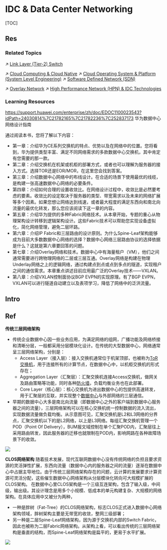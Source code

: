 # IDC & Data Center Networking

[TOC]



## Res
### Related Topics
↗ [Link Layer (Tier-2) Switch](📌%20Link%20Layer%20(Switched%20Network)%20Basics/Link%20Layer%20Network%20Devices/Link%20Layer%20(Tier-2)%20Switch.md)

↗ [Cloud Computing & Cloud Native](../../../../../Software%20Engineering/☁️%20Cloud%20Computing%20&%20Cloud%20Native/Cloud%20Computing%20&%20Cloud%20Native.md)
↗ [Cloud Operating System & Platform (System Level Engineering)](../../../../../Software%20Engineering/☁️%20Cloud%20Computing%20&%20Cloud%20Native/Cloud%20Operating%20System%20&%20Platform%20(System%20Level%20Engineering)/Cloud%20Operating%20System%20&%20Platform%20(System%20Level%20Engineering).md)
↗ [Software Defined Network (SDN)](../../🙌🏻%20Software%20Defined%20Network%20(SDN)/Software%20Defined%20Network%20(SDN).md)

↗ [Overlay Network](../../Network%20Virtualization/Overlay%20Network.md)
↗ [High Performance Network (HPN) & IDC Technologies](../../🚀%20High%20Performance%20Network%20(HPN)%20&%20IDC%20Technologies/High%20Performance%20Network%20(HPN)%20&%20IDC%20Technologies.md)


### Learning Resources
https://support.huawei.com/enterprise/zh/doc/EDOC1100023543?idPath=24030814%7C21782165%7C21782236%7C252837173
华为数据中心网络设计指南

通过阅读本书，您将了解以下内容：
- 第一章：介绍华为CE系列交换机的特点、优势以及在网络中的位置。您将看到，华为提供类型丰富、满足不同网络需求的多款数据中心交换机，其中肯定有您需要的那一款。
- 第二章：介绍交换机在机架或机柜的部署方式，或者也可以理解为服务器的接入方式。选择TOR还是EOR/MOR，在这里您会找到答案。
- 第三章：介绍数据中心网络中的布线设计。在合适的场景下使用最优的线缆，是构建一张高速数据中心网络的必要条件。
- 第四章：介绍如何合理的设置收敛比。在网络设计过程中，收敛比是必然要考虑的要素。收敛比的设定取决于服务器的类型、带宽需求以及未来的网络扩展等多个因素。如果您想让网络达到线速，或者最大程度的满足东西向和南北向流量的最优化转发，那么您应该阅读下这一章的内容。
- 第五章：介绍华为提供的多种Fabric网络技术。从本章开始，专题的重心从物理架构设计转移到逻辑架构设计。这些Fabric技术可以帮助您实现设备虚拟化，简化网络管理，避免二层环路。
- 第六章：介绍IP Fabric和三层路由的设计原则。为什么Spine-Leaf架构能够成为目前大多数数据中心网络的选择？数据中心网络三层路由协议的选择依据是什么？这就是第六章要回答的问题。
- 第七章：介绍Overlay网络和技术。数据中心中有海量租户（VM），他们之间通常需要进行跨物理网络的二层或三层互通。Overlay网络是构建在物理Underlay网络之上的逻辑网络，通过构建点到点或点到多点的隧道，实现租户之间的通信需求。本章重点讲述目前应用最广泛的Overlay技术——VXLAN。
- 第八章：介绍VXLAN控制面协议BGP EVPN的实现原理。有了BGP EVPN，VXLAN可以进行隧道自动建立以及表项学习，降低了网络中的泛洪流量。



## Intro



## Ref
[浅谈：数据中心网络架构的演进]: https://www.ruijie.com.cn/jszl/89179/

**传统三层网络架构**
- 传统企业数据中心因一些业务应用，为满足网络的组网，广播功能及网络桥接和清晰分层，一般都采用分层模块化设计。在传统的大型数据中心，网络通常呈三层网络架构，分别是：
	- Access Layer（接入层）：接入交换机通常位于机架顶部，也被称为[ToR交换机](https://www.ruijie.com.cn/cp/jh-shjzhx/)，用于连接所有的计算节点，在数据中心中，以机柜交换机的形式存在；
	- Aggregation Layer（汇聚层）：汇聚交换机连接Access交换机，做网关及路由策略等功能，同时各种[防火墙](https://www.ruijie.com.cn/cp/aq-wgl/wallz5100/)，负载均衡业务也在此部署。
	- Core Layer（核心层）：核心交换机为进出数据中心的包提供高速转发，用于汇聚层的互联，并实现整个[数据中心](https://www.ruijie.com.cn/cp/jh-shjzhx/)与外部网络的三层通信。
- 早期的数据中心大多是南北向流量（即数据中心之外的客户端到数据中心服务器之间的流量），三层网络架构可以在核心交换机统一控制数据的流入流出，实现数据流量做负载均衡。从示意图可见，汇聚交换机是L2和L3网络的分界点，汇聚交换机以下的是L2网络，以上是L3网络。每组汇聚交换机管理一个POD（Point Of Delivery），BUM报文域控制在单个汇聚POD内，汇聚层往上采用路由转发，因此服务器的迁移也就限制在POD内，影响网路在各种故障场景下的收敛。

![](../../../../../../Assets/Pics/Pasted%20image%2020240512151446.png)

**CLOS网络架构**
随着技术发展，现代互联网数据中心没有传统网络的负担且要求资源的灵活弹性扩展，东西向流量（数据中心内的服务器之间的流量）逐渐在数据中心中占据主导地位。由于传统三层网络架构存在的问题，云计算的发展要求计算资源可灵活分配，这些催生数据中心网络架构从分层模块化转向可大规模扩展的CLOS架构。
在数据中心里CLOS架构是一个三级互连架构，包含了输入级，中间级，输出级。其设计理念是用多个小规模、低成本的单元构建复杂、大规模的网络架构。在具体应用中又被分为两种，
- 一种是胖树（Fat-Tree）的CLOS网络架构，标志CLOS正式进入数据中心网络架构领域，胖树架构主要是无带宽的收敛，整网三级部署；
- 另一种是二层Spine-Leaf网络架构，因为源于交换机内部的Switch Fabric，因此也被称为二层Fabric网络架构。从架构上看，可以看出传统的三层网络架构是垂直的结构，而Spine-Leaf网络架构是扁平的，更易于水平扩展。

![](../../../../../../Assets/Pics/Pasted%20image%2020240512151441.png)


[回顾谷歌数据中心分布式交换架构Aquila]: https://mp.weixin.qq.com/s/O5Ed766Loyht4MKIH-fKTg
